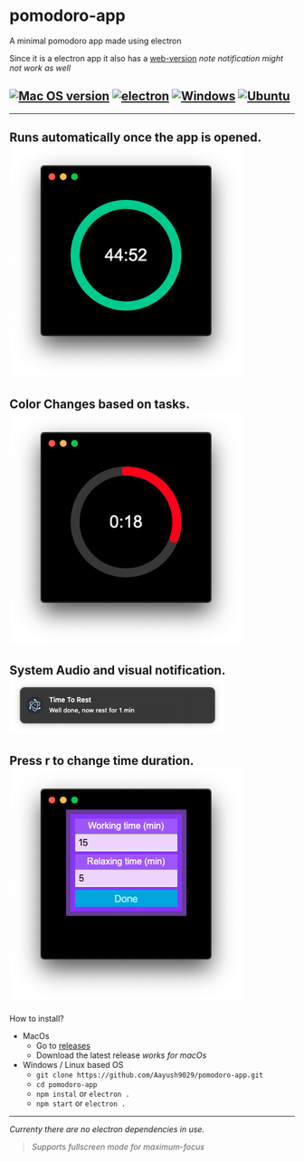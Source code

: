 # pomodoro-app
A minimal pomodoro app made using electron

Since it is a electron app it also has a [web-version](https://aayush9029.github.io/pomodoro-app/)
*note notification might not work as well*

##  [![Mac OS version](https://img.shields.io/badge/MacOs-All-skyblue?style=flat-square)](https://www.apple.com/ca/watchos/watchos-6/)   [![electron](https://img.shields.io/badge/electron-8-brightred?style=flat-square)](https://www.python.org/) [![Windows](https://img.shields.io/badge/Windows-10-blue?style=flat-square)](https://www.microsoft.com/) [![Ubuntu](https://img.shields.io/badge/Ubuntu-18.04>-pink?style=flat-square)](https://www.apple.com/ios/)


---
Runs automatically once the app is opened.<br/>
<img src="https://raw.githubusercontent.com/Aayush9029/pomodoro-app/gh-pages/assets/working.png">
---
Color Changes based on tasks.<br/>
<img src="https://raw.githubusercontent.com/Aayush9029/pomodoro-app/gh-pages/assets/workingLeft.png">
---
System Audio and visual notification.<br/>
<img src="https://raw.githubusercontent.com/Aayush9029/pomodoro-app/gh-pages/assets/notification.png">
---
Press r to change time duration.<br/>
<img src="https://raw.githubusercontent.com/Aayush9029/pomodoro-app/gh-pages/assets/changeTime.png">
---


How to install?
- MacOs
  - Go to [releases](https://github.com/Aayush9029/pomodoro-app/releases) 
  - Download the latest release *works for macOs*
- Windows / Linux based OS
  - `git clone https://github.com/Aayush9029/pomodoro-app.git`
  - `cd pomodoro-app`
  - `npm instal` or `electron .`
  - `npm start`  or `electron .`
 
 ---
 *Currenty there are no electron dependencies in use.* 
 
 > *Supports fullscreen mode for maximum-focus*
 
  
  
